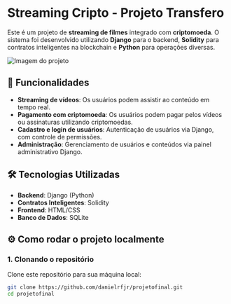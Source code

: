 # Streaming Cripto - Projeto Transfero

Este é um projeto de **streaming de filmes** integrado com **criptomoeda**. O sistema foi desenvolvido utilizando **Django** para o backend, **Solidity** para contratos inteligentes na blockchain e **Python** para operações diversas.

![Imagem do projeto](C:/Users/transfero.2025/Pictures/imagem.png)

## 🚀 Funcionalidades

- **Streaming de vídeos**: Os usuários podem assistir ao conteúdo em tempo real.
- **Pagamento com criptomoeda**: Os usuários podem pagar pelos vídeos ou assinaturas utilizando criptomoedas.
- **Cadastro e login de usuários**: Autenticação de usuários via Django, com controle de permissões.
- **Administração**: Gerenciamento de usuários e conteúdos via painel administrativo Django.

## 🛠️ Tecnologias Utilizadas

- **Backend**: Django (Python)
- **Contratos Inteligentes**: Solidity
- **Frontend**: HTML/CSS 
- **Banco de Dados**: SQLite 

## ⚙️ Como rodar o projeto localmente

### 1. Clonando o repositório

Clone este repositório para sua máquina local:

```bash
git clone https://github.com/danielrfjr/projetofinal.git
cd projetofinal
